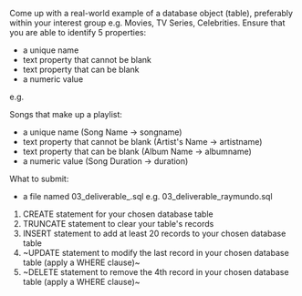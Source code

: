 Come up with a real-world example of a database object (table), preferably within your interest group
e.g. Movies, TV Series, Celebrities. Ensure that you are able to identify 5 properties:

- a unique name 
- text property that cannot be blank
- text property that can be blank
- a numeric value

e.g.

Songs that make up a playlist:

- a unique name (Song Name -> songname)
- text property that cannot be blank (Artist's Name -> artistname)
- text property that can be blank (Album Name -> albumname)
- a numeric value (Song Duration -> duration)

What to submit:

- a file named 03_deliverable_<surname>.sql
e.g.
03_deliverable_raymundo.sql

1. CREATE statement for your chosen database table
2. TRUNCATE statement to clear your table's records
3. INSERT statement to add at least 20 records to your chosen database table
4. ~UPDATE statement to modify the last record in your chosen database table (apply a WHERE clause)~
5. ~DELETE statement to remove the 4th record in your chosen database table (apply a WHERE clause)~

